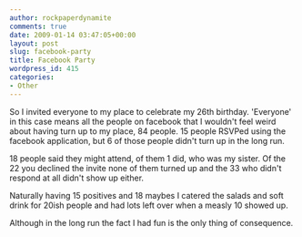 ```yaml
---
author: rockpaperdynamite
comments: true
date: 2009-01-14 03:47:05+00:00
layout: post
slug: facebook-party
title: Facebook Party
wordpress_id: 415
categories:
- Other
---
```


So I invited everyone to my place to celebrate my 26th birthday. 'Everyone' in this case means all the people on facebook that I wouldn't feel weird about having turn up to my place, 84 people. 15 people RSVPed using the facebook application, but 6 of those people didn't turn up in the long run.

18 people said they might attend, of them 1 did, who was my sister. Of the 22 you declined the invite none of them turned up and the 33 who didn't respond at all didn't show up either.

Naturally having 15 positives and 18 maybes I catered the salads and soft drink for 20ish people and had lots left over when a measly 10 showed up.

Although in the long run the fact I had fun is the only thing of consequence.
